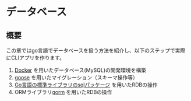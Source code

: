 # データベース

## 概要

この章ではgo言語でデータベースを扱う方法を紹介し、以下のステップで実際にCLIアプリを作ります。

1. [Docker](https://www.docker.com/) を用いたデータベース(MySQL)の開発環境を構築
2. [goose](https://github.com/pressly/goose) を用いたマイグレーション（スキーマ操作等）
3. [Go言語の標準ライブラリのsqlパッケージ](https://pkg.go.dev/database/sql@go1.19.4) を用いたRDBの操作
4. ORMライブラリ[gorm](https://gorm.io/ja_JP/docs/index.html) を用いたRDBの操作
